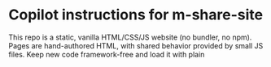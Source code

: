# Copilot instructions for m-share-site

This repo is a static, vanilla HTML/CSS/JS website (no bundler, no npm). Pages are hand-authored HTML, with shared behavior provided by small JS files. Keep new code framework-free and load it with plain <script> tags.

## Big picture
- Core UX is a set of wellbeing technique pages (breathing, sleep, anxiety, etc.) with a shared navigation, footer, and a “Voice Coach”/sharing toolkit.
- State lives in localStorage only. There’s no backend; data flows are: DOM → helpers in `window.__MSHARE__` → localStorage → DOM render.
- Many pages are duplicated as `*.bak` snapshots; do not edit `*.bak`.

## Key files and APIs
- `index.html` shows the canonical patterns: unified nav/footer, share sheet, progress chart, and action buttons.
- `app.js` defines most client logic and the public namespace `window.__MSHARE__` (alias “MS”). Key exports:
  - Profile and share: `MS.qp` (query string reflecting profile), `MS.openShareSheet()`, `MS.quickDownloadPdf()`, `MS.genVCardAndDownload()`.
  - Stats: `MS.Stats.addSession({techId, seconds, breaths})`, `MS.Stats.summary()` and `MS.drawWeeklyChart()` (draws to element id "weeklyChart").
  - Utilities: `MS.toast(msg)`, `MS.bankDetailsString()`, `MS.openAppOrStore(url, bank)`.
  - Admin: `MS.requireAdmin()` prompts for a passcode (SHA-256 checked inline in `app.js`).
- PDF locker: `MS.DeviceLocker.{addBlob,remove,export,import,mount}` stores PDFs locally (20 MB quota, `mshare_pdf_locker_v2`).
- `apply-mshare-fixes.mjs` or `mshare-voicecoach-one-shot.mjs` are one‑shot patchers that inject the universal Voice Coach assets and related fixes across HTML files. Only run intentionally from the repo root.
- `deploy.sh` pushes a branch and opens a PR to publish via GitHub Pages (CNAME set to `www.mindpaylink.com`). Requires `gh` for the fast path.

## Project conventions that matter
- Query param propagation: links use `data-href` and are upgraded on load so the current query string persists across pages. When adding links, prefer `data-href="page.html"` (no `href`)—`app.js` sets `href` with the existing `?…`.
- Shared selectors/IDs expected by code:
  - Buttons with ids: downloadPdf, saveVcf, shareOpen, shareClose, shareBackdrop, copyShare, shareNative, savePng, sharePng, openPdfPage are wired in `index.html` and/or `app.js`.
  - Progress targets: mTotal, mStreak, mSessions, mBreaths, canvas weeklyChart, and todayLine are used by `MS.Stats`/`MS.drawWeeklyChart`.
  - Nav expects the structure: `.menu-group > .menu-toggle + .submenu` (desktop adds toggles automatically). Keep this structure for new groups.
- LocalStorage keys:
  - Profile: `mshare_default_profile_v2` (JSON). Query overrides short-codes: n,name; ph,phone; em,email; s,site; a,addr; av,avatar; bg,background; wb,wellbeing; ac,acc; sc,sort; ib,iban; r,ref; x,ig,yt,ln.
  - Stats: `mshare_wellbeing_stats_v2` with summary fields and simple achievements booleans: m10, m50, s5, b200.
  - PDF locker: `mshare_pdf_locker_v2` stores base64 PDFs with a 20 MB quota.

## Integration points
- Web Share API and Clipboard are used for sharing; gracefully degrades to copy-to-clipboard.
- PDF generation uses Canvas → JPEG → minimal PDF writer (no external library). QR codes load from https://api.qrserver.com.
- The site includes additional nav/footer/theme scripts under `assets/` that auto-enhance markup; keep ids like `footer2025`, `mpl-theme-slot`, and class `footer-2025` when changing layout.

## Guardrails and conventions
- Do not introduce bundlers/modules. Load scripts directly with `<script>` tags.
- Preserve IDs/classes referenced by `app.js` and `assets/js/*`. Avoid breaking `.menu-group > .menu-toggle + .submenu` structure.
- Prefer `data-href` links (no `href`) so query params propagate across pages.
- Avoid editing `*.bak` files (snapshots). Keep edits idempotent—patchers may run multiple times.

## Whole‑Site Value Booster macro (for AI agents)
You are a compact product team (UX writer, front-end engineer, accessibility specialist, performance/SEO engineer). Audit and improve the entire website. Return precise, minimal, production‑ready code patches plus upgraded copy—no generic advice.
Inputs
- Brand & context: “M Share” — quiet, practical mental‑health tools for UK audiences (educational info only; not medical advice).
- Target outcomes: calmer UX, faster loads, clearer navigation, stronger SEO/EEAT, excellent accessibility (incl. dyslexia‑friendly), zero broken links, measurable value for visitors.
- Site root: vanilla HTML/CSS/JS, no frameworks; keep folder structure; assets under `assets/`.
Hard constraints
1) No breaking changes; keep existing IDs/classes; minimal diffs. 2) Accessibility first (WCAG 2.2 AA). 3) Performance: no heavy libs; defer/async; lazy‑load; dedupe; preconnect when useful. 4) UK tone & compliance. 5) Edits must be idempotent.
Scope
A) Navigation & footer — unify mobile/desktop; one open submenu; ESC/outside‑click close; remove duplicate nav scripts; ensure a single global footer element (id: `footer2025`). The Explore section mirrors top-level nav.
B) Voice Coach — draggable panel with “Move” handle; bounded; persist position (localStorage); “Reset position”; system‑voice fallback; respects `prefers-reduced-motion`; keyboard move (arrows; Shift=10x).
C) Buttons/IDs — remove duplicate IDs; convert repeated actions to classes (e.g., `.downloadPdfBtn`) and use event delegation; ensure VCF/PDF/Share work anywhere.
D) Layout/readability — global spacing var `--s`; ensure edges have padding; one `<h1>`; landmarks `<main>`/`role="navigation">`; aria‑expanded; visible focus.
E) Content (EEAT) — tighten hero and cards in UK tone; compact trust blurb; one‑line “How to use this page”; clear CTAs.
F) SEO — intent‑driven titles/descriptions; JSON‑LD (WebSite, BreadcrumbList, Article/FAQPage where apt); canonical + OG/Twitter; complete alts.
G) Performance — dedupe imports; convert sync scripts to `defer` where safe; lazy‑load below‑fold media; `fetchpriority="high"` for hero when present; preconnect to fonts/origin.
H) Reliability/QA — defensive `window.__MSHARE__` checks; fallbacks for share/SOS; console clean (no errors).

## Voice Coach and technique pages
- If you add or adjust technique pages (e.g., Box/4‑7‑8/Coherent), sessions should call `MS.Stats.addSession({techId:'tech-key', seconds, breaths})` when a run completes.
- The patcher (`apply-mshare-fixes.mjs`) can inject a universal Voice Coach UI (`_coach/voice-coach.js/.css`) that:
  - Adds Start/Pause/Stop “vc-bars” to sections and a focus overlay with breathing cues.
  - Avoids duplicating legacy coach boxes; it removes elements with classes like `.voice-coach`.
  - Only run the patcher if you intend to update all pages; review diffs before committing.

## Typical workflows
- Local preview: open `index.html` in a browser (no build). If you use VS Code Live Server, just serve the folder root.
- Patcher run (optional): `node apply-mshare-fixes.mjs` from repo root. Commit the resulting changes after review.
- Deploy: run `./deploy.sh` (zsh). It creates a PR and configures GitHub Pages; with `gh`, it can auto-merge.

## Examples to follow
- Adding a new nav item: create `<div class="menu-group"><button class="menu-toggle">Label ▾</button><div class="submenu"><a data-href="page.html">Page</a></div></div>`; `app.js` will append the current query to links.
- Trigger share/download from any page: add a button with `id="downloadPdf"` or call `window.__MSHARE__.quickDownloadPdf()` directly.
- Recording a session: `window.__MSHARE__.Stats.addSession({ techId: 'box', seconds: 300, breaths: 60 })` then optionally `window.__MSHARE__.drawWeeklyChart()`.

Notes
- Keep HTML semantic; avoid renaming IDs/classes listed above unless you update the wiring. Don’t edit `*.bak` files. Avoid introducing module loaders or bundlers—scripts are loaded directly.
